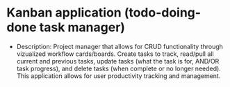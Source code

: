 # Kanban application (todo-doing-done task manager)
- Description: Project manager that allows for CRUD functionality through vizualized workflow cards/boards. Create tasks to track, read/pull all current and previous tasks, update tasks (what the task is for, AND/OR task progress), and delete tasks (when complete or no longer needed). This application allows for user productivity tracking and management.